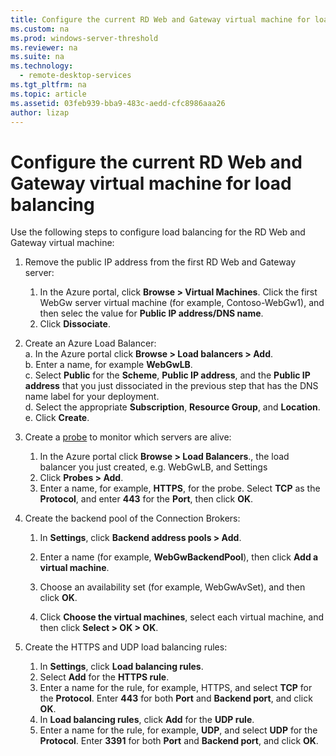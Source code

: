 ```yaml
---
title: Configure the current RD Web and Gateway virtual machine for load balancing
ms.custom: na
ms.prod: windows-server-threshold
ms.reviewer: na
ms.suite: na
ms.technology: 
  - remote-desktop-services
ms.tgt_pltfrm: na
ms.topic: article
ms.assetid: 03feb939-bba9-483c-aedd-cfc8986aaa26
author: lizap
---
```

# Configure the current RD Web and Gateway virtual machine for load balancing
Use the following steps to configure load balancing for the RD Web and Gateway virtual machine:  
  
1.	Remove the public IP address from the first RD Web and Gateway server:  
    1.  In the Azure portal, click **Browse > Virtual Machines**. Click the first WebGw server virtual machine (for example, Contoso-WebGw1), and then selec the value for **Public IP address/DNS name**.  
    2.  Click **Dissociate**.  
2.	Create an Azure Load Balancer:  
a.	In the Azure portal click **Browse > Load balancers > Add**.  
b.	Enter a name, for example **WebGwLB**.  
c.	Select **Public** for the **Scheme**, **Public IP address**, and the **Public IP address** that you just dissociated in the previous step that has the DNS name label for your deployment.  
d.	Select the appropriate **Subscription**, **Resource Group**, and **Location**.  
e.	Click **Create**.  
3. Create a [probe](https://azure.microsoft.com/documentation/articles/load-balancer-custom-probe-overview/) to monitor which servers are alive:  
    1.	In the Azure portal click **Browse > Load Balancers**., the load balancer you just created, e.g. WebGwLB, and Settings  
    2.	Click **Probes > Add**.  
    3.	Enter a name, for example, **HTTPS**, for the probe. Select **TCP** as the **Protocol**, and enter **443** for the **Port**, then click **OK**.  
4. Create the backend pool of the Connection Brokers:   
  
      1. In **Settings**, click **Backend address pools > Add**.   
  
      2. Enter a name (for example, **WebGwBackendPool**), then click **Add a virtual machine**.  
        
      3. Choose an availability set (for example, WebGwAvSet), and then click **OK**.   
  
      4. Click **Choose the virtual machines**, select each virtual machine, and then click **Select > OK > OK**.   
5.	Create the HTTPS and UDP load balancing rules:  
    1.	In **Settings**, click **Load balancing rules**.  
    2.	Select **Add** for the **HTTPS rule**.  
    3.	Enter a name for the rule, for example, HTTPS, and select **TCP** for the **Protocol**. Enter **443** for both **Port** and **Backend port**, and click **OK**.  
    4.	In **Load balancing rules**, click **Add** for the **UDP rule**.  
    5.	Enter a name for the rule, for example, **UDP**, and select **UDP** for the **Protocol**. Enter **3391** for both **Port** and **Backend port**, and click **OK**.  

